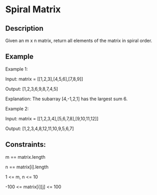 #  Spiral Matrix
## Description

Given an m x n matrix, return all elements of the matrix in spiral order.

## Example
Example 1:

Input: matrix = [[1,2,3],[4,5,6],[7,8,9]]

Output: [1,2,3,6,9,8,7,4,5]

Explanation: The subarray [4,-1,2,1] has the largest sum 6.

Example 2:

Input: matrix = [[1,2,3,4],[5,6,7,8],[9,10,11,12]]

Output: [1,2,3,4,8,12,11,10,9,5,6,7]

## Constraints:

m == matrix.length

n == matrix[i].length

1 <= m, n <= 10

-100 <= matrix[i][j] <= 100